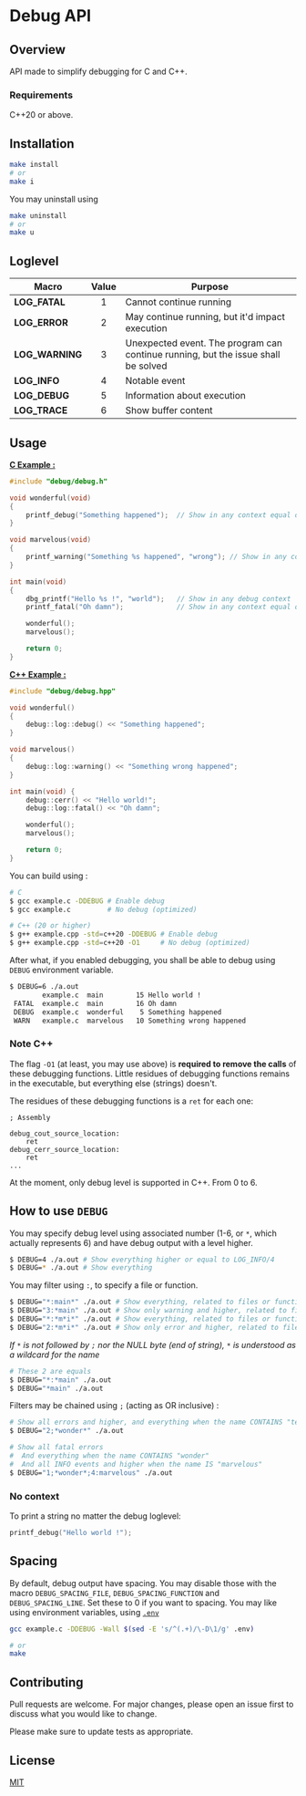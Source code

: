 # Debug API

## Overview

API made to simplify debugging for C and C++.

### Requirements

C++20 or above.

## Installation

```sh
make install
# or
make i
```
You may uninstall using
```sh
make uninstall
# or
make u
```

## Loglevel

| Macro | Value | Purpose |
|-|:-:|-|
| **LOG_FATAL** | 1 | Cannot continue running |
| **LOG_ERROR** | 2 | May continue running, but it'd impact execution |
| **LOG_WARNING** | 3 | Unexpected event. The program can continue running, but the issue shall be solved |
| **LOG_INFO** | 4 | Notable event |
| **LOG_DEBUG** | 5 | Information about execution |
| **LOG_TRACE** | 6 | Show buffer content |


## Usage

__[C Example :](example.c)__
```c
#include "debug/debug.h"

void wonderful(void)
{
	printf_debug("Something happened");  // Show in any context equal or below DEBUG (5)
}

void marvelous(void)
{
	printf_warning("Something %s happened", "wrong"); // Show in any context equal or below WARNING (3)
}

int main(void)
{
	dbg_printf("Hello %s !", "world");   // Show in any debug context
	printf_fatal("Oh damn");             // Show in any context equal or below ERROR (2)

	wonderful();
	marvelous();

	return 0;
}
```

__[C++ Example :](example.cpp)__
```cpp
#include "debug/debug.hpp"

void wonderful()
{
	debug::log::debug() << "Something happened";
}

void marvelous()
{
	debug::log::warning() << "Something wrong happened";
}

int main(void) {
	debug::cerr() << "Hello world!";
	debug::log::fatal() << "Oh damn";

	wonderful();
	marvelous();

	return 0;
}
```

You can build using :
```sh
# C
$ gcc example.c -DDEBUG # Enable debug
$ gcc example.c         # No debug (optimized)

# C++ (20 or higher)
$ g++ example.cpp -std=c++20 -DDEBUG # Enable debug
$ g++ example.cpp -std=c++20 -O1     # No debug (optimized)
```

After what, if you enabled debugging, you shall be able to debug using `DEBUG` environment variable.

```sh
$ DEBUG=6 ./a.out
        example.c  main        15 Hello world !
 FATAL  example.c  main        16 Oh damn
 DEBUG  example.c  wonderful    5 Something happened
 WARN   example.c  marvelous   10 Something wrong happened
```

### Note C++

The flag `-O1` (at least, you may use above) is **required to remove the calls** of these debugging functions.
Little residues of debugging functions remains in the executable, but everything else (strings) doesn't.

The residues of these debugging functions is a `ret` for each one:
```assembly
; Assembly

debug_cout_source_location:
	ret
debug_cerr_source_location:
	ret
...
```

At the moment, only debug level is supported in C++. From 0 to 6.

## How to use `DEBUG`

You may specify debug level using associated number (1-6, or `*`, which actually represents 6) and have debug output with a level higher.
```sh
$ DEBUG=4 ./a.out # Show everything higher or equal to LOG_INFO/4
$ DEBUG=* ./a.out # Show everything
```

You may filter using `:`, to specify a file or function.
```sh
$ DEBUG="*:main*" ./a.out # Show everything, related to files or functions starting by "main" in their name 
$ DEBUG="3:*main" ./a.out # Show only warning and higher, related to files or functions ending by "main" in their name 
$ DEBUG="*:*m*i*" ./a.out # Show everything, related to files or functions having "m" in their name preceded by "i"
$ DEBUG="2:*m*i*" ./a.out # Show only error and higher, related to files or functions having "m" in their name preceded by "i"
```
*If `*` is not followed by `;` nor the NULL byte (end of string), `*` is understood as a wildcard for the name*
```sh
# These 2 are equals
$ DEBUG="*:*main" ./a.out
$ DEBUG="*main" ./a.out
```

Filters may be chained using `;` (acting as OR inclusive) :
```sh
# Show all errors and higher, and everything when the name CONTAINS "test"
$ DEBUG="2;*wonder*" ./a.out

# Show all fatal errors
#  And everything when the name CONTAINS "wonder"
#  And all INFO events and higher when the name IS "marvelous"
$ DEBUG="1;*wonder*;4:marvelous" ./a.out
```

### No context

To print a string no matter the debug loglevel:
```cpp
printf_debug("Hello world !");
```

## Spacing

By default, debug output have spacing.
You may disable those with the macro `DEBUG_SPACING_FILE`, `DEBUG_SPACING_FUNCTION` and `DEBUG_SPACING_LINE`.
Set these to 0 if you want to spacing.
You may like using environment variables, using [`.env`](.env)
```sh
gcc example.c -DDEBUG -Wall $(sed -E 's/^(.+)/\-D\1/g' .env)

# or
make
```

## Contributing

Pull requests are welcome. For major changes, please open an issue first
to discuss what you would like to change.

Please make sure to update tests as appropriate.

## License

[MIT](LICENSE)